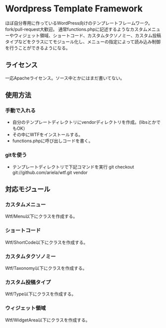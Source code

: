 Wordpress Template Framework
============================

ほぼ自分専用に作っているWordPress向けのテンプレートフレームワーク。
fork/pull-request大歓迎。
通常functions.phpに記述するようなカスタムメニューやウィジェット領域、ショートコード、カスタムタクソノミー、カスタム投稿タイプなどをクラスにてモジュール化し、メニューの指定によって読み込み制御を行うことができるようになる。

ライセンス
----------
一応Apacheライセンス。ソース中とかにはまだ書いてない。

使用方法
--------
### 手動で入れる
* 自分のテンプレートディレクトリにvendorディレクトリを作成。(libsとかでもOK）
* その中にWTFをインストールする。
* functions.phpに呼び出しコードを書く。

### gitを使う
* テンプレートディレクトリで下記コマンドを実行
    git checkout git://github.com/ariela/wtf.git vendor

対応モジュール
--------------

### カスタムメニュー
Wtf/Menu以下にクラスを作成する。

### ショートコード
Wtf/ShortCode以下にクラスを作成する。

### カスタムタクソノミー
Wtf/Taxonomy以下にクラスを作成する。

### カスタム投稿タイプ
Wtf/Type以下にクラスを作成する。

### ウィジェット領域
Wtf/WidgetArea以下にクラスを作成する。
